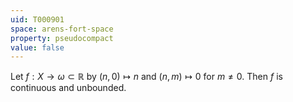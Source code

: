 ```yaml
---
uid: T000901
space: arens-fort-space
property: pseudocompact
value: false
---
```

Let $f: X \rightarrow \omega \subset \mathbb{R}$ by $(n,0) \mapsto n$ and $(n,m) \mapsto 0$ for $m \neq 0$. Then $f$ is continuous and unbounded.

